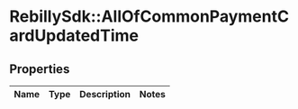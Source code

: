 # RebillySdk::AllOfCommonPaymentCardUpdatedTime

## Properties
Name | Type | Description | Notes
------------ | ------------- | ------------- | -------------

